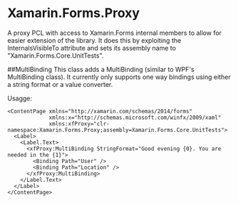 # Xamarin.Forms.Proxy

A proxy PCL with access to Xamarin.Forms internal members to allow for easier extension of the library.
It does this by exploiting the InternalsVisibleTo attribute and sets its assembly name to "Xamarin.Forms.Core.UnitTests".

##MultiBinding
This class adds a MultiBinding (similar to WPF's MultiBinding class). It currently only supports one way bindings using either a string format or a value converter.

Usagge:
```XAML
<ContentPage xmlns="http://xamarin.com/schemas/2014/forms"
             xmlns:x="http://schemas.microsoft.com/winfx/2009/xaml"
             xmlns:xfProxy="clr-namespace:Xamarin.Forms.Proxy;assembly=Xamarin.Forms.Core.UnitTests">
  <Label>
    <Label.Text>
      <xfProxy:MultiBinding StringFormat="Good evening {0}. You are needed in the {1}">
        <Binding Path="User" />
        <Binding Path="Location" />
      </xfProxy:MultiBinding>
    </Label.Text>
  </Label>
</ContentPage>
```

